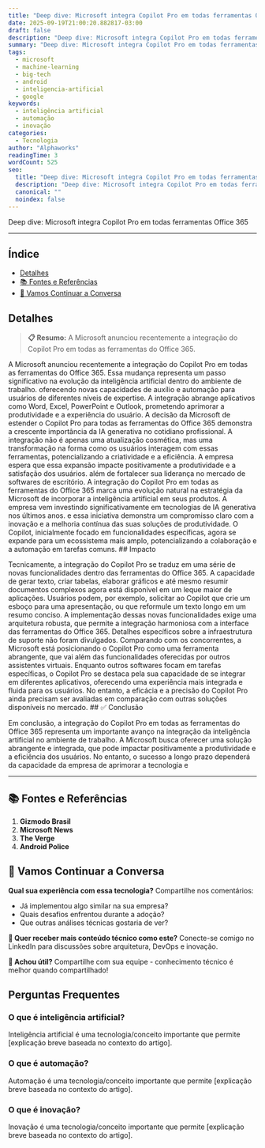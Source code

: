```yaml
---
title: "Deep dive: Microsoft integra Copilot Pro em todas ferramentas Office 365"
date: 2025-09-19T21:00:20.882817-03:00
draft: false
description: "Deep dive: Microsoft integra Copilot Pro em todas ferramentas Office 365  ---... Leia mais sobre  e suas aplicações práticas."
summary: "Deep dive: Microsoft integra Copilot Pro em todas ferramentas Office 365  ---... Leia mais sobre  e suas aplicações práticas."
tags:
  - microsoft
  - machine-learning
  - big-tech
  - android
  - inteligencia-artificial
  - google
keywords:
  - inteligência artificial
  - automação
  - inovação
categories:
  - Tecnologia
author: "Alphaworks"
readingTime: 3
wordCount: 525
seo:
  title: "Deep dive: Microsoft integra Copilot Pro em todas ferramentas Office 365"
  description: "Deep dive: Microsoft integra Copilot Pro em todas ferramentas Office 365  ---... Leia mais sobre  e suas aplicações práticas."
  canonical: ""
  noindex: false
---
```


Deep dive: Microsoft integra Copilot Pro em todas ferramentas Office 365

---



## Índice

- [Detalhes](#detalhes)
- [📚 Fontes e Referências](#📚-fontes-e-referências)
- [💬 Vamos Continuar a Conversa](#💬-vamos-continuar-a-conversa)

## Detalhes

> **📋 Resumo:** 
A Microsoft anunciou recentemente a integração do Copilot Pro em todas as ferramentas do Office 365.

A Microsoft anunciou recentemente a integração do Copilot Pro em todas as ferramentas do Office 365. Essa mudança representa um passo significativo na evolução da inteligência artificial dentro do ambiente de trabalho. oferecendo novas capacidades de auxílio e automação para usuários de diferentes níveis de expertise. A integração abrange aplicativos como Word, Excel, PowerPoint e Outlook, prometendo aprimorar a produtividade e a experiência do usuário. A decisão da Microsoft de estender o Copilot Pro para todas as ferramentas do Office 365 demonstra a crescente importância da IA generativa no cotidiano profissional. A integração não é apenas uma atualização cosmética, mas uma transformação na forma como os usuários interagem com essas ferramentas, potencializando a criatividade e a eficiência. A empresa espera que essa expansão impacte positivamente a produtividade e a satisfação dos usuários. além de fortalecer sua liderança no mercado de softwares de escritório. A integração do Copilot Pro em todas as ferramentas do Office 365 marca uma evolução natural na estratégia da Microsoft de incorporar a inteligência artificial em seus produtos. A empresa vem investindo significativamente em tecnologias de IA generativa nos últimos anos. e essa iniciativa demonstra um compromisso claro com a inovação e a melhoria contínua das suas soluções de produtividade. O Copilot, inicialmente focado em funcionalidades específicas, agora se expande para um ecossistema mais amplo, potencializando a colaboração e a automação em tarefas comuns. ## Impacto

Tecnicamente, a integração do Copilot Pro se traduz em uma série de novas funcionalidades dentro das ferramentas do Office 365. A capacidade de gerar texto, criar tabelas, elaborar gráficos e até mesmo resumir documentos complexos agora está disponível em um leque maior de aplicações. Usuários podem, por exemplo, solicitar ao Copilot que crie um esboço para uma apresentação, ou que reformule um texto longo em um resumo conciso. A implementação dessas novas funcionalidades exige uma arquitetura robusta, que permite a integração harmoniosa com a interface das ferramentas do Office 365. Detalhes específicos sobre a infraestrutura de suporte não foram divulgados. Comparando com os concorrentes, a Microsoft está posicionando o Copilot Pro como uma ferramenta abrangente, que vai além das funcionalidades oferecidas por outros assistentes virtuais. Enquanto outros softwares focam em tarefas específicas, o Copilot Pro se destaca pela sua capacidade de se integrar em diferentes aplicativos, oferecendo uma experiência mais integrada e fluida para os usuários. No entanto, a eficácia e a precisão do Copilot Pro ainda precisam ser avaliadas em comparação com outras soluções disponíveis no mercado. ## ✅ Conclusão

Em conclusão, a integração do Copilot Pro em todas as ferramentas do Office 365 representa um importante avanço na integração da inteligência artificial no ambiente de trabalho. A Microsoft busca oferecer uma solução abrangente e integrada, que pode impactar positivamente a produtividade e a eficiência dos usuários. No entanto, o sucesso a longo prazo dependerá da capacidade da empresa de aprimorar a tecnologia e

---

## 📚 Fontes e Referências

1. **Gizmodo Brasil**
2. **Microsoft News**
3. **The Verge**
4. **Android Police**

## 💬 Vamos Continuar a Conversa

**Qual sua experiência com essa tecnologia?** Compartilhe nos comentários:
- Já implementou algo similar na sua empresa?
- Quais desafios enfrentou durante a adoção?
- Que outras análises técnicas gostaria de ver?

**📧 Quer receber mais conteúdo técnico como este?** 
Conecte-se comigo no LinkedIn para discussões sobre arquitetura, DevOps e inovação.

**🔄 Achou útil?** Compartilhe com sua equipe - conhecimento técnico é melhor quando compartilhado!


## Perguntas Frequentes

### O que é inteligência artificial?

Inteligência artificial é uma tecnologia/conceito importante que permite [explicação breve baseada no contexto do artigo].

### O que é automação?

Automação é uma tecnologia/conceito importante que permite [explicação breve baseada no contexto do artigo].

### O que é inovação?

Inovação é uma tecnologia/conceito importante que permite [explicação breve baseada no contexto do artigo].

